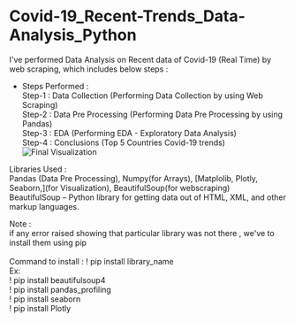 # Covid-19_Recent-Trends_Data-Analysis_Python
I've performed Data Analysis on Recent data of Covid-19 (Real Time) by web scraping, which includes below steps : 

* Steps Performed : <br>
Step-1 : Data Collection (Performing Data Collection by using Web Scraping) <br>
Step-2 : Data Pre Processing (Performing Data Pre Processing by using Pandas) <br>
Step-3 : EDA (Performing EDA - Exploratory Data Analysis) <br>
Step-4 : Conclusions (Top 5 Countries Covid-19 trends) <br>
![Final Visualization](https://user-images.githubusercontent.com/72125175/149205703-fb0ba19c-b982-4a37-b487-871f9245eea5.png) <br>

Libraries Used : <br>Pandas (Data Pre Processing), Numpy(for Arrays), [Matplolib, Plotly, Seaborn,](for Visualization), BeautifulSoup(for webscraping) <br>
BeautifulSoup – Python library for getting data out of HTML, XML, and other markup languages. <br>

Note :  <br>
if any error raised showing that particular library was not there , we've to install them using pip  
<br>
Command to install : ! pip install library_name <br>
Ex: <br>
 ! pip install beautifulsoup4 <br>
 ! pip install pandas_profiling <br>
 ! pip install seaborn <br>
 ! pip install Plotly <br>
